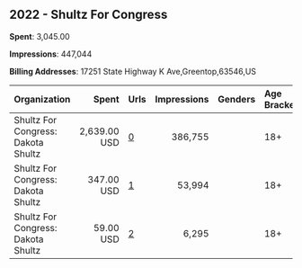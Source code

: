 ## 2022 - Shultz For Congress 
**Spent**: 3,045.00

**Impressions**: 447,044

**Billing Addresses**: 17251 State Highway K Ave,Greentop,63546,US

|Organization|Spent|Urls|Impressions|Genders|Age Brackets|Country Codes|
|:---|---:|:---|---:|:---|:---|:---|
|Shultz For Congress: Dakota Shultz|2,639.00 USD|[0](https://www.snap.com/political-ads/asset/1d99d9c2445fced7b0a179c9fe7107b4260d1ba36bead2b04c5c95db5244c809?mediaType=jpg)|386,755||18+|united states|
|Shultz For Congress: Dakota Shultz|347.00 USD|[1](https://www.snap.com/political-ads/asset/00530c7fca171aa00b324b0d6db6b5c70a97c437317d5e02dcec81be59e11ef6?mediaType=jpg)|53,994||18+|united states|
|Shultz For Congress: Dakota Shultz|59.00 USD|[2](https://www.snap.com/political-ads/asset/a672c7f2a2f410f1ae5dab51897edacd501ccc7416affd2f81cd8c997b65572c?mediaType=jpeg)|6,295||18+|united states|
